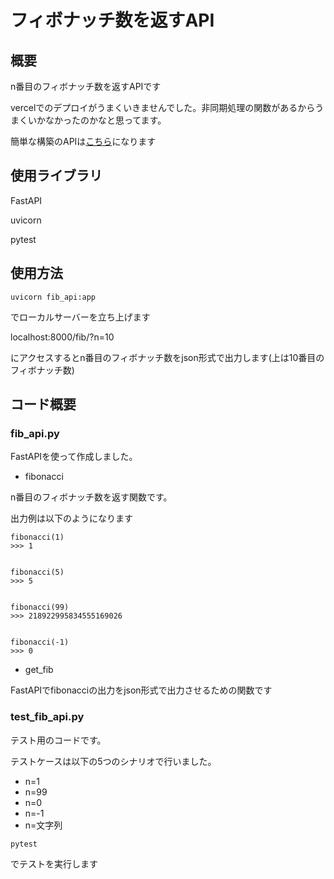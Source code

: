 # フィボナッチ数を返すAPI

## 概要
n番目のフィボナッチ数を返すAPIです

vercelでのデプロイがうまくいきませんでした。非同期処理の関数があるからうまくいかなかったのかなと思ってます。

簡単な構築のAPIは[こちら][link-1]になります

[link-1]: https://github.com/KoMaTop10/fib_API

## 使用ライブラリ

FastAPI

uvicorn

pytest

## 使用方法

`uvicorn fib_api:app` 

でローカルサーバーを立ち上げます

localhost:8000/fib/?n=10

にアクセスするとn番目のフィボナッチ数をjson形式で出力します(上は10番目のフィボナッチ数)

## コード概要

### fib_api.py

FastAPIを使って作成しました。

- fibonacci

n番目のフィボナッチ数を返す関数です。

出力例は以下のようになります
  
```
fibonacci(1)
>>> 1


fibonacci(5)
>>> 5


fibonacci(99)
>>> 218922995834555169026


fibonacci(-1)
>>> 0
```

- get_fib

FastAPIでfibonacciの出力をjson形式で出力させるための関数です

### test_fib_api.py
テスト用のコードです。

テストケースは以下の5つのシナリオで行いました。

- n=1
- n=99
- n=0
- n=-1
- n=文字列

`pytest`

でテストを実行します

